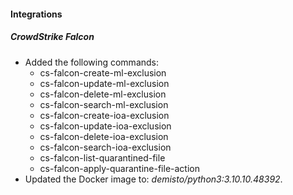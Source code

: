 
#### Integrations
##### CrowdStrike Falcon
- Added the following commands:
  - cs-falcon-create-ml-exclusion
  - cs-falcon-update-ml-exclusion
  - cs-falcon-delete-ml-exclusion
  - cs-falcon-search-ml-exclusion
  - cs-falcon-create-ioa-exclusion
  - cs-falcon-update-ioa-exclusion
  - cs-falcon-delete-ioa-exclusion
  - cs-falcon-search-ioa-exclusion
  - cs-falcon-list-quarantined-file
  - cs-falcon-apply-quarantine-file-action
- Updated the Docker image to: *demisto/python3:3.10.10.48392*.
